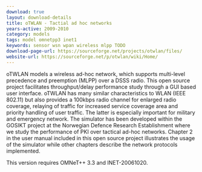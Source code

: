 ```yaml
---
download: true
layout: download-details
title: oTWLAN - Tactial ad hoc networks
years-active: 2009-2010
category: models
tags: model omnetpp3 inet1
keywords: sensor wsn wpan wireless mlpp TODO
download-page-url: https://sourceforge.net/projects/otwlan/files/
website-url: https://sourceforge.net/p/otwlan/wiki/Home/
---
```


oTWLAN models a wireless ad-hoc network, which supports multi-level precedence
and preemption (MLPP) over a DSSS radio. This open source project facilitates
throughput/delay performance study through a GUI based user interface. oTWLAN
has many similar characteristics to WLAN (IEEE 802.11) but also provides a
100kbps radio channel for enlarged radio coverage, relaying of traffic for
increased service coverage area and priority handling of user traffic. The
latter is especially important for military and emergency network. The simulator
has been developed within the GOSIKT project at the Norwegian Defence Research
Establishment where we study the performance of PKI over tactical ad-hoc
networks. Chapter 2 in the user manual included in this open source project
illustrates the usage of the simulator while other chapters describe the network
protocols implemented.

This version requires OMNeT++ 3.3 and INET-20061020.

